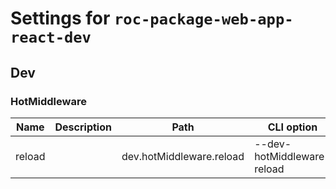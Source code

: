 # Settings for `roc-package-web-app-react-dev`

## Dev

### HotMiddleware

| Name   | Description | Path                     | CLI option                 | Default | Type      | Required |
| ------ | ----------- | ------------------------ | -------------------------- | ------- | --------- | -------- |
| reload |             | dev.hotMiddleware.reload | --dev-hotMiddleware-reload | `false` | `Unknown` | No       |

